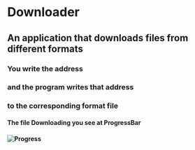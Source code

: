 # Downloader
## An application that downloads files from different formats
### You write the address 
### and the program writes that address 
### to the corresponding format file
#### The file Downloading you see at ProgressBar 
#### ![Progress](http://progressed.io/bar/91?title=Downloading) 
